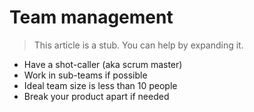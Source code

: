 <h1 class='chapter-h1'>Team management</h1>

> This article is a stub. You can help by expanding it. <!-- TODO -->

* Have a shot-caller (aka scrum master)
* Work in sub-teams if possible
* Ideal team size is less than 10 people
* Break your product apart if needed
